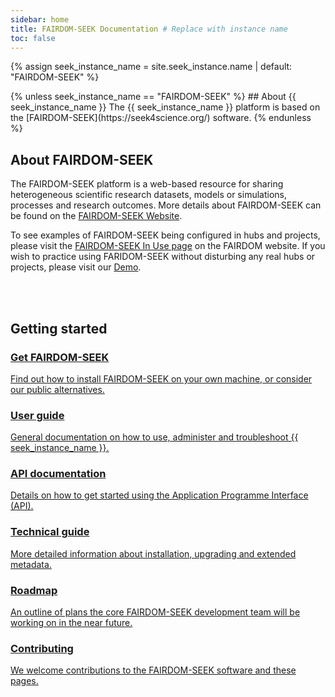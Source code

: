 ```yaml
---
sidebar: home
title: FAIRDOM-SEEK Documentation # Replace with instance name
toc: false
---
```

{% assign seek_instance_name = site.seek_instance.name | default: "FAIRDOM-SEEK" %}

<!--Complete the description of your own instance here or delete it.-->
<div>
{% unless seek_instance_name == "FAIRDOM-SEEK" %}
    ## About {{ seek_instance_name }}
    The {{ seek_instance_name }} platform is based on the [FAIRDOM-SEEK](https://seek4science.org/) software.
{% endunless %}
</div>

## About FAIRDOM-SEEK

The FAIRDOM-SEEK platform is a web-based resource for sharing heterogeneous scientific research datasets,
models or simulations, processes and research outcomes. More details about FAIRDOM-SEEK can be found on the [FAIRDOM-SEEK Website](https://seek4science.org).

To see examples of FAIRDOM-SEEK being configured in hubs and projects, please visit the [FAIRDOM-SEEK In Use page](https://fair-dom.org/fairdom-in-use/) on the FAIRDOM website.
If you wish to practice using FARIDOM-SEEK without disturbing any real hubs or projects, please visit our [Demo](https://demo.seek4science.org).

<br /><br />

## Getting started

<div class="mb-5 row row-cols-1 row-cols-md-2 row-cols-lg-3 gy-4 navigation-tiles">
    <div class="col d-grid">
        <a role="button" class="btn py-3 fs-4 section-title" href="{{ '/get-seek' | relative_url }}"><h3 class=""><i class="fa-solid fa-magnifying-glass-chart fa-1x"></i> Get FAIRDOM-SEEK</h3>
        <p>Find out how to install FAIRDOM-SEEK on your own machine, or consider our public alternatives.</p>
        </a>
    </div>
    <div class="col d-grid">
        <a role="button" class="btn py-3 fs-4 section-title" href="{{ '/help/user-guide' | relative_url }}"><h3><i class="fa-solid fa-user-group fa-1x"></i> <i class="fa-solid fa-book fa-1x"></i> User guide</h3>
        <p>General documentation on how to use, administer and troubleshoot {{ seek_instance_name }}.</p>
        </a>
    </div>
    <div class="col d-grid">
        <a role="button" class="btn py-3 fs-4 section-title" href="{{ '/help/user-guide/api' | relative_url }}"><h3><i class="fa-solid fa-cloud fa-1x"></i>   API documentation</h3>
        <p>Details on how to get started using the Application Programme Interface (API).</p>
        </a>
    </div>
    <div class="col d-grid">
        <a role="button" class="btn py-3 fs-4 section-title" href="{{ '/tech/' | relative_url }}"><h3><i class="fa-solid fa-wrench fa-1x"></i> <i class="fa-solid fa-book-atlas fa-1x"></i> Technical guide</h3>
        <p>More detailed information about installation, upgrading and extended metadata.</p>
        </a>
    </div>
    <div class="col d-grid">
        <a role="button" class="btn py-3 fs-4 section-title" href="{{ '/tech/roadmap' | relative_url }}"><h3><i class="fa-solid fa-map-location-dot fa-1x"></i>  Roadmap</h3>
        <p>An outline of plans the core FAIRDOM-SEEK development team will be working on in the near future.</p>
        </a>
    </div>
    <div class="col d-grid">
        <a role="button" class="btn py-3 fs-4 section-title" href="{{ '/tech/contributing' | relative_url }}"><h3><i class="fa-solid fa-truck-fast fa-1x"></i>  Contributing</h3>
        <p>We welcome contributions to the FAIRDOM-SEEK software and these pages.</p>
        </a>
    </div>
</div>
